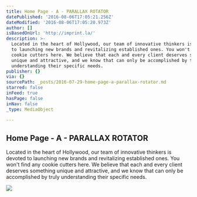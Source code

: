 ```yaml
---
title: Home Page - A - PARALLAX ROTATOR
datePublished: '2016-08-06T17:05:21.256Z'
dateModified: '2016-08-06T17:05:20.973Z'
author: []
isBasedOnUrl: 'http://imprint.la/'
description: >-
  Located in the heart of Hollywood, our team of innovative thinkers is devoted
  to launching new brands and revitalizing established ones. You won't find any
  cookie cutters here. We believe that each and every client deserves something
  unique and attractive, and we know that can only be accomplished by truly
  understanding their specific needs.
publisher: {}
via: {}
sourcePath: _posts/2016-07-29-home-page-a-parallax-rotator.md
starred: false
inFeed: true
hasPage: false
inNav: false
_type: MediaObject

---
```

<article style=""><h1>Home Page - A - PARALLAX ROTATOR</h1><p>Located in the heart of Hollywood, our team of innovative thinkers is devoted to launching new brands and revitalizing established ones. You won't find any cookie cutters here. We believe that each and every client deserves something unique and attractive, and we know that can only be accomplished by truly understanding their specific needs.</p><img src="http://imprint.la/wp-content/uploads/2016/06/Imprint-Logo.png" /></article>
